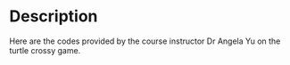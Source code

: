 # Description

Here are the codes provided by the course instructor Dr Angela Yu on the turtle crossy game.
